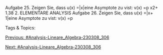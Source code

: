 Aufgabe 25. Zeigen Sie, dass u(x) =|x|eine Asymptote zu vist:
v(x) =p
x2+ 1.38 2. ELEMENTARE ANALYSIS
Aufgabe 26. Zeigen Sie, dass u(x) =|x+ 1|eine Asymptote zu vist:
v(x) =p

   Tags & Topics:
   

[Previous: #Analysis-Lineare_Algebra-230308_306](Analysis-Lineare_Algebra-230308_306.md)

[Next: #Analysis-Lineare_Algebra-230308_306](Analysis-Lineare_Algebra-230308_306.md)